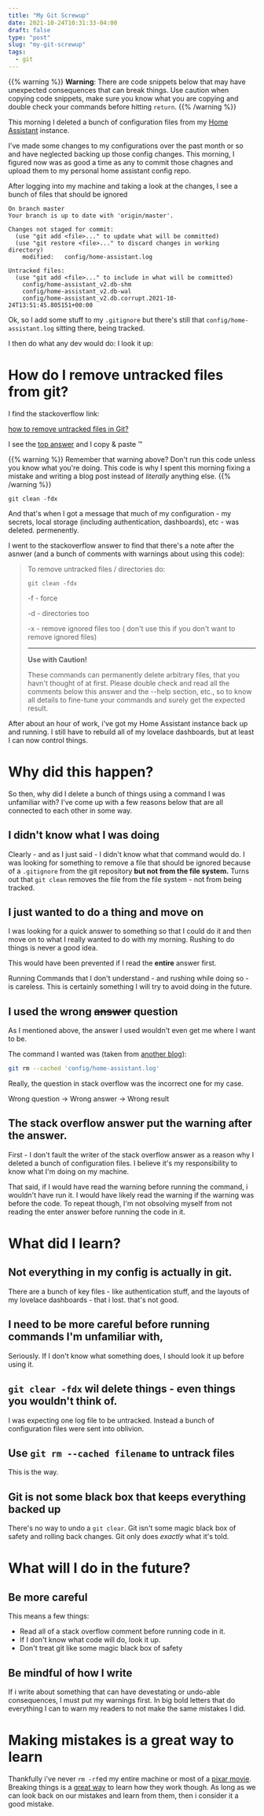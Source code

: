 ```yaml
---
title: "My Git Screwup"
date: 2021-10-24T10:31:33-04:00
draft: false
type: "post"
slug: "my-git-screwup"
tags:
  - git
---
```


{{% warning %}}
**Warning**: There are code snippets below that may have unexpected consequences that can break things. Use caution when copying code snippets, make sure you know what you are copying and double check your commands before hitting `return`.
{{% /warning %}}

This morning I deleted a bunch of configuration files from my [Home Assistant](https://www.home-assistant.io/) instance.

I've made some changes to my configurations over the past month or so and have neglected backing up those config changes. This morning, I figured now was as good a time as any to commit those chagnes and upload them to my personal home assistant config repo.

After logging into my machine and taking a look at the changes, I see a bunch of files that should be ignored

```
On branch master
Your branch is up to date with 'origin/master'.

Changes not staged for commit:
  (use "git add <file>..." to update what will be committed)
  (use "git restore <file>..." to discard changes in working directory)
	modified:   config/home-assistant.log

Untracked files:
  (use "git add <file>..." to include in what will be committed)
	config/home-assistant_v2.db-shm
	config/home-assistant_v2.db-wal
	config/home-assistant_v2.db.corrupt.2021-10-24T13:51:45.805151+00:00
```

Ok, so I add some stuff to my `.gitignore` but there's still that `config/home-assistant.log` sitting there, being tracked.

I then do what any dev would do: I look it up:

# How do I remove untracked files from git?

I find the stackoverflow link:

[how to remove untracked files in Git?](https://stackoverflow.com/questions/8200622/how-to-remove-untracked-files-in-git)

I see the [top answer](https://stackoverflow.com/a/8200645/5975765) and I copy & paste ™️

{{% warning %}}
Remember that warning above? Don't run this code unless you know what you're doing. This code is why I spent this morning fixing a mistake and writing a blog post instead of _literally_ anything else.
{{% /warning %}}

```
git clean -fdx
```

And that's when I got a message that much of my configuration - my secrets, local storage (including authentication, dashboards), etc - was deleted. permenently.

I went to the stackoverflow answer to find that there's a note after the asnwer (and a bunch of comments with warnings about using this code):

> To remove untracked files / directories do:
>
> `git clean -fdx`
>
> -f - force
>
> -d - directories too
>
> -x - remove ignored files too ( don't use this if you don't want to remove ignored files)
>
> ---
>
> **Use with Caution!**
>
> These commands can permanently delete arbitrary files, that you havn't thought of at first. Please double check and read all the comments below this answer and the --help section, etc., so to know all details to fine-tune your commands and surely get the expected result.

After about an hour of work, i've got my Home Assistant instance back up and running. I still have to rebuild all of my lovelace dashboards, but at least I can now control things.

# Why did this happen?

So then, why did I delete a bunch of things using a command I was unfamiliar with? I've come up with a few reasons below that are all connected to each other in some way.

## I didn't know what I was doing

Clearly - and as I just said - I didn't know what that command would do. I was looking for something to remove a file that should be ignored because of a `.gitignore` from the git repository **but not from the file system.** Turns out that `git clean` removes the file from the file system - not from being tracked.

## I just wanted to do a thing and move on

I was looking for a quick answer to something so that I could do it and then move on to what I really wanted to do with my morning. Rushing to do things is never a good idea.

This would have been prevented if I read the **entire** answer first.

Running Commands that I don't understand - and rushing while doing so - is careless. This is certainly something I will try to avoid doing in the future.

## I used the wrong ~~answer~~ question

As I mentioned above, the answer I used wouldn't even get me where I want to be.

The command I wanted was (taken from [another blog](https://renatello.com/git-untrack-single-file/)):

```sh
git rm --cached 'config/home-assistant.log'
```

Really, the question in stack overflow was the incorrect one for my case.

Wrong question -> Wrong answer -> Wrong result

## The stack overflow answer put the warning after the answer.

First - I don't fault the writer of the stack overflow answer as a reason why I deleted a bunch of configuration files. I believe it's my responsibility to know what I'm doing on my machine.

That said, if I would have read the warning before running the command, i wouldn't have run it. I would have likely read the warning if the warning was before the code. To repeat though, I'm not obsolving myself from not reading the enter answer before running the code in it.

# What did I learn?

## Not everything in my config is actually in git.

There are a bunch of key files - like authentication stuff, and the layouts of my lovelace dashboards - that i lost. that's not good.

## I need to be more careful before running commands I'm unfamiliar with,

Seriously. If I don't know what something does, I should look it up before using it.

## `git clear -fdx` wil delete things - even things you wouldn't think of.

I was expecting one log file to be untracked. Instead a bunch of configuration files were sent into oblivion.

## Use `git rm --cached filename` to untrack files

This is the way.

## Git is not some black box that keeps everything backed up

There's no way to undo a `git clear`. Git isn't some magic black box of safety and rolling back changes. Git only does _exactly_ what it's told.

# What will I do in the future?

## Be more careful

This means a few things:

- Read all of a stack overflow comment before running code in it.
- If I don't know what code will do, look it up.
- Don't treat git like some magic black box of safety

## Be mindful of how I write

If i write about something that can have devestating or undo-able consequences, I must put my warnings first. In big bold letters that do everything I can to warn my readers to not make the same mistakes I did.

# Making mistakes is a great way to learn

Thankfully i've never `rm -rf`ed my entire machine or most of a [pixar movie](https://thenextweb.com/news/how-pixars-toy-story-2-was-deleted-twice-once-by-technology-and-again-for-its-own-good). Breaking things is a [great way](https://www.edsurge.com/news/2015-05-21-making-by-breaking-why-taking-things-apart-is-essential-to-making-them-work) to learn how they work though. As long as we can look back on our mistakes and learn from them, then i consider it a good mistake.
